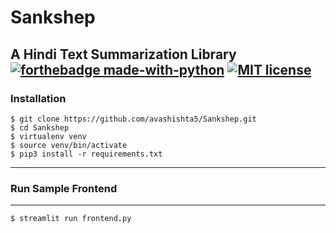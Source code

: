 # Sankshep
A Hindi Text Summarization Library
[![forthebadge made-with-python](http://ForTheBadge.com/images/badges/made-with-python.svg)](https://www.python.org/)
[![MIT license](https://img.shields.io/badge/License-MIT-blue.svg)](https://lbesson.mit-license.org/)
---
### Installation
```
$ git clone https://github.com/avashishta5/Sankshep.git
$ cd Sankshep
$ virtualenv venv
$ source venv/bin/activate
$ pip3 install -r requirements.txt
```
---
### Run Sample Frontend
---
```
$ streamlit run frontend.py
```
